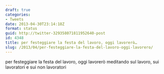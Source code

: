 ```yaml
---
draft: true
categories:
- Tweets
date: 2013-04-30T23:14:18Z
format: status
guid: http://twitter-329358071811952640-post
id: 4348
title: per festeggiare la festa del lavoro, oggi lavorerò…
slug: /2013/04/per-festeggiare-la-festa-del-lavoro-oggi-lavorero/
---
```


per festeggiare la festa del lavoro, oggi lavorerò meditando sul lavoro, sui lavoratori e sui non lavoratori